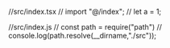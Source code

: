 
//src/index.tsx
// import "@/index";
// let a = 1;

//src/index.js
// const path = require("path")
// console.log(path.resolve(__dirname,"./src"));
